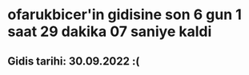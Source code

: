 # ofarukbicer'in gidisine son 6 gun 1 saat 29 dakika 07 saniye kaldi

## Gidis tarihi: 30.09.2022 :(